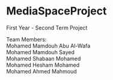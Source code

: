 # MediaSpaceProject
First Year - Second Term Project

Team Members:
<br>Mohamed Mamdouh Abu Al-Wafa
<br>Mohamed Mamdouh Sayed
<br>Mohamed Shabaan Mohamed
<br>Mohamed Hesham Mohamed
<br>Mohamed Ahmed Mahmoud
